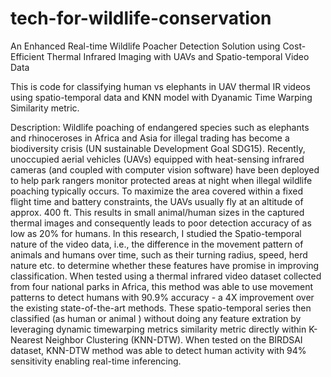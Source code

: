 # tech-for-wildlife-conservation
An Enhanced Real-time Wildlife Poacher Detection Solution using Cost-Efficient Thermal Infrared Imaging with UAVs and Spatio-temporal Video Data

This is code for classifying human vs elephants in UAV thermal IR videos using spatio-temporal data and KNN model with Dyanamic Time Warping Similarity metric.

Description:
Wildlife poaching of endangered species such as elephants and rhinoceroses in Africa and Asia for illegal trading has become a biodiversity crisis (UN sustainable Development Goal SDG15). Recently, unoccupied aerial vehicles (UAVs) equipped with heat-sensing infrared cameras (and coupled with computer vision software) have been deployed to help park rangers monitor protected areas at night when illegal wildlife poaching typically occurs. To maximize the area covered within a fixed flight time and battery constraints, the UAVs usually fly at an altitude of approx. 400 ft. This results in small animal/human sizes in the captured thermal images and consequently leads to poor detection accuracy of as low as 20% for humans. In this research, I studied the Spatio-temporal nature of the video data, i.e., the difference in the movement pattern of animals and humans over time, such as their turning radius, speed, herd nature etc. to determine whether these features have promise in improving classification. When tested using a thermal infrared video dataset collected from four national parks in Africa, this method was able to use movement patterns to detect humans with 90.9% accuracy - a 4X improvement over the existing state-of-the-art methods. 
These  spatio-temporal  series then classified (as  human  or  animal ) without doing any feature extration  by leveraging  dynamic  timewarping  metrics  similarity metric directly within K-Nearest  Neighbor  Clustering (KNN-DTW).  When tested on the BIRDSAI dataset, KNN-DTW method was able to detect human activity  with  94%  sensitivity enabling  real-time  inferencing. 
